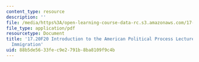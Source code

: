 ```yaml
---
content_type: resource
description: ''
file: /media/https%3A/open-learning-course-data-rc.s3.amazonaws.com/17-20-introduction-to-the-american-political-process-fall-2020/88b5de5633fec9e2791b8ba8109f9c4b_MIT17_20F20_lec25.pdf
file_type: application/pdf
resourcetype: Document
title: '17.20F20 Introduction to the American Political Process Lecture Slides 25:
  Immigration'
uid: 88b5de56-33fe-c9e2-791b-8ba8109f9c4b
---
```


